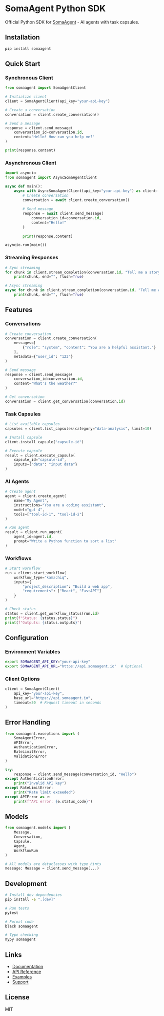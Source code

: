 # SomaAgent Python SDK

Official Python SDK for [SomaAgent](https://somaagent.io) - AI agents with task capsules.

## Installation

```bash
pip install somaagent
```

## Quick Start

### Synchronous Client

```python
from somaagent import SomaAgentClient

# Initialize client
client = SomaAgentClient(api_key="your-api-key")

# Create a conversation
conversation = client.create_conversation()

# Send a message
response = client.send_message(
    conversation_id=conversation.id,
    content="Hello! How can you help me?"
)

print(response.content)
```

### Asynchronous Client

```python
import asyncio
from somaagent import AsyncSomaAgentClient

async def main():
    async with AsyncSomaAgentClient(api_key="your-api-key") as client:
        # Create conversation
        conversation = await client.create_conversation()
        
        # Send message
        response = await client.send_message(
            conversation_id=conversation.id,
            content="Hello!"
        )
        
        print(response.content)

asyncio.run(main())
```

### Streaming Responses

```python
# Sync streaming
for chunk in client.stream_completion(conversation.id, "Tell me a story"):
    print(chunk, end="", flush=True)

# Async streaming
async for chunk in client.stream_completion(conversation.id, "Tell me a story"):
    print(chunk, end="", flush=True)
```

## Features

### Conversations

```python
# Create conversation
conversation = client.create_conversation(
    messages=[
        {"role": "system", "content": "You are a helpful assistant."}
    ],
    metadata={"user_id": "123"}
)

# Send message
response = client.send_message(
    conversation_id=conversation.id,
    content="What's the weather?"
)

# Get conversation
conversation = client.get_conversation(conversation.id)
```

### Task Capsules

```python
# List available capsules
capsules = client.list_capsules(category="data-analysis", limit=10)

# Install capsule
client.install_capsule("capsule-id")

# Execute capsule
result = client.execute_capsule(
    capsule_id="capsule-id",
    inputs={"data": "input data"}
)
```

### AI Agents

```python
# Create agent
agent = client.create_agent(
    name="My Agent",
    instructions="You are a coding assistant",
    model="gpt-4",
    tools=["tool-id-1", "tool-id-2"]
)

# Run agent
result = client.run_agent(
    agent_id=agent.id,
    prompt="Write a Python function to sort a list"
)
```

### Workflows

```python
# Start workflow
run = client.start_workflow(
    workflow_type="kamachiq",
    inputs={
        "project_description": "Build a web app",
        "requirements": ["React", "FastAPI"]
    }
)

# Check status
status = client.get_workflow_status(run.id)
print(f"Status: {status.status}")
print(f"Outputs: {status.outputs}")
```

## Configuration

### Environment Variables

```bash
export SOMAAGENT_API_KEY="your-api-key"
export SOMAAGENT_API_URL="https://api.somaagent.io"  # Optional
```

### Client Options

```python
client = SomaAgentClient(
    api_key="your-api-key",
    base_url="https://api.somaagent.io",
    timeout=30  # Request timeout in seconds
)
```

## Error Handling

```python
from somaagent.exceptions import (
    SomaAgentError,
    APIError,
    AuthenticationError,
    RateLimitError,
    ValidationError
)

try:
    response = client.send_message(conversation_id, "Hello")
except AuthenticationError:
    print("Invalid API key")
except RateLimitError:
    print("Rate limit exceeded")
except APIError as e:
    print(f"API error: {e.status_code}")
```

## Models

```python
from somaagent.models import (
    Message,
    Conversation,
    Capsule,
    Agent,
    WorkflowRun
)

# All models are dataclasses with type hints
message: Message = client.send_message(...)
```

## Development

```bash
# Install dev dependencies
pip install -e ".[dev]"

# Run tests
pytest

# Format code
black somaagent

# Type checking
mypy somaagent
```

## Links

- [Documentation](https://docs.somaagent.io)
- [API Reference](https://api.somaagent.io/docs)
- [Examples](https://github.com/somaagent/examples)
- [Support](https://somaagent.io/support)

## License

MIT
